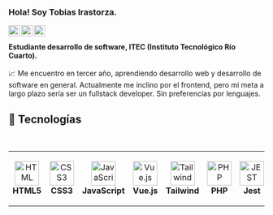 ### Hola! Soy Tobias Irastorza. 

<a href="https://www.instagram.com/t.irastorza/">
  <img align="left" alt="Tobias Instagram" width="22px" src="https://raw.githubusercontent.com/hussainweb/hussainweb/main/icons/instagram.png" />
</a>
<a href="https://twitter.com/tobiasirastorza">
  <img align="left" alt="Tobias | Twitter" width="22px" src="https://raw.githubusercontent.com/peterthehan/peterthehan/master/assets/twitter.svg" />
</a>
<a href="https://www.linkedin.com/in/tobias-irastorza-504bbb18b/">
  <img align="left" alt="Tobias LinkedIN" width="22px" src="https://raw.githubusercontent.com/peterthehan/peterthehan/master/assets/linkedin.svg" />
</a>
<br>

<br>
<b> Estudiante desarrollo de software, ITEC (Instituto Tecnológico Río Cuarto). </b>
<br>

<br>
📈 Me encuentro en tercer año, aprendiendo desarrollo web y desarrollo de software en general. Actualmente me inclino por el frontend, pero mi meta a largo plazo sería ser un fullstack developer. Sin preferencias por lenguajes.
<br>

## 🔧 Tecnologías
<br>
<table>
  <tr>
    <td align="center" height="108" width="108">
      <img
        src="https://cdn.jsdelivr.net/gh/devicons/devicon/icons/html5/html5-plain.svg"
        width="48"
        height="48"
        alt="HTML"
      />
      <br /><strong>HTML5</strong>
    </td>
    <td align="center" height="108" width="108">
      <img
        src="https://cdn.jsdelivr.net/gh/devicons/devicon/icons/css3/css3-plain.svg"
        width="48"
        height="48"
        alt="CSS3"
      />
      <br /><strong>CSS3</strong>
    </td>
    <td align="center" height="108" width="108">
      <img
        src="https://cdn.jsdelivr.net/gh/devicons/devicon/icons/javascript/javascript-plain.svg"
        width="48"
        height="48"
        alt="JavaScript"
      />
      <br /><strong>JavaScript</strong>
    </td>
    <td align="center" height="108" width="108">
      <img
        src="https://upload.wikimedia.org/wikipedia/commons/thumb/9/95/Vue.js_Logo_2.svg/1184px-Vue.js_Logo_2.svg.png"
        width="48"
        height="48"
        alt="Vue.js"
      />
      <br /><strong>Vue.js</strong>
    </td>
    <td align="center" height="108" width="108">
      <img
        src="https://camo.githubusercontent.com/37368c07ba573d5b2ecc8b6b724e847541a281c0fc135ee41fdd4aae61cda243/68747470733a2f2f75706c6f61642e77696b696d656469612e6f72672f77696b6970656469612f636f6d6d6f6e732f642f64352f5461696c77696e645f4353535f4c6f676f2e737667"
        width="48"
        height="48"
        alt="Tailwind"
      />
      <br /><strong>Tailwind</strong>
    </td>
    <td align="center" height="108" width="108">
      <img
        src="https://upload.wikimedia.org/wikipedia/commons/thumb/2/27/PHP-logo.svg/2560px-PHP-logo.svg.png"
        width="48"
        height="48"
        alt="PHP"
      />
      <br /><strong>PHP</strong>
    </td>
    <td align="center" height="108" width="108">
      <img
        src="https://camo.githubusercontent.com/fd37a0ed465d6e14411705324a0d21739377f54ab6d0ae146c68fca8777e16c7/68747470733a2f2f63646e2e6a7364656c6976722e6e65742f67682f64657669636f6e732f64657669636f6e2f69636f6e732f6a6573742f6a6573742d706c61696e2e737667"
        width="48"
        height="48"
        alt="JEST"
      />
      <br /><strong>Jest</strong>
    </td>
    <td align="center" height="108" width="108">
      <img
        src="https://upload.wikimedia.org/wikipedia/commons/thumb/c/c3/Python-logo-notext.svg/1024px-Python-logo-notext.svg.png"
        width="48"
        height="48"
        alt="PYTHON"
      />
      <br /><strong>Python</strong>
    </td>
 </tr>
</table>
<br>
